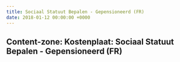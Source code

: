 ```yaml
---
title: Sociaal Statuut Bepalen - Gepensioneerd (FR)
date: 2018-01-12 00:00:00 +0000
---
```

<div class="box contentzone" style="margin-top:25px;">
<div class="box-header">
<h2>Content-zone: Kostenplaat: Sociaal Statuut Bepalen - Gepensioneerd (FR)</h2>
</div>
<div class="box-body">
</div>
</div>